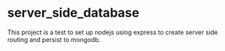 server_side_database
====================

This project is a test to set up nodejs using express to create server side routing and persist to mongodb.
